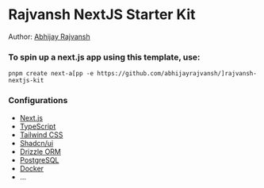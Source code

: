 # Rajvansh NextJS Starter Kit

Author: [Abhijay Rajvansh](https://abhijayrajvansh.com)


### To spin up a next.js app using this template, use:

```
pnpm create next-a[pp -e https://github.com/abhijayrajvansh/]rajvansh-nextjs-kit
```

### Configurations

- [Next.js](https://nextjs.org/)
- [TypeScript](https://www.typescriptlang.org/)
- [Tailwind CSS](https://tailwindcss.com/)
- [Shadcn/ui](https://ui.shadcn.com/)
- [Drizzle ORM](https://orm.drizzle.team/)
- [PostgreSQL](https://www.postgresql.org/)
- [Docker](https://www.docker.com/)
- ...